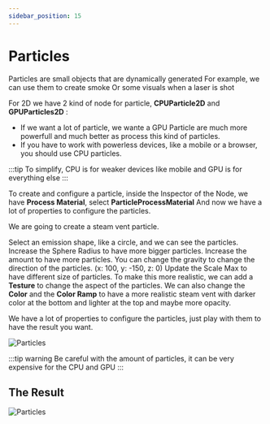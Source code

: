 ```yaml
---
sidebar_position: 15
---
```


# Particles

Particles are small objects that are dynamically generated
For example, we can use them to create smoke
Or some visuals when a laser is shot

For 2D we have 2 kind of node for particle, **CPUParticle2D** and **GPUParticles2D** :

- If we want a lot of particle, we wante a GPU Particle are much more powerfull and much better as process this kind of particles.
- If you have to work with powerless devices, like a mobile or a browser, you should use CPU particles.

:::tip
To simplify, CPU is for weaker devices like mobile and GPU is for everything else
:::

To create and configure a particle, inside the Inspector of the Node, we have **Process Material**, select **ParticleProcessMaterial**
And now we have a lot of properties to configure the particles.

We are going to create a steam vent particle.

Select an emission shape, like a circle, and we can see the particles.
Increase the Sphere Radius to have more bigger particles. Increase the amount to have more particles.
You can change the gravity to change the direction of the particles. (x: 100, y: -150, z: 0)
Update the Scale Max to have different size of particles.
To make this more realistic, we can add a **Testure** to change the aspect of the particles. 
We can also change the **Color** and the **Color Ramp** to have a more realistic steam vent with darker color at the bottom and lighter at the top and maybe more opacity.

We have a lot of properties to configure the particles, just play with them to have the result you want.

![Particles](/img/steam-vent-particles.png)

:::tip warning
Be careful with the amount of particles, it can be very expensive for the CPU and GPU
:::

## The Result

![Particles](/img/particles.gif)
